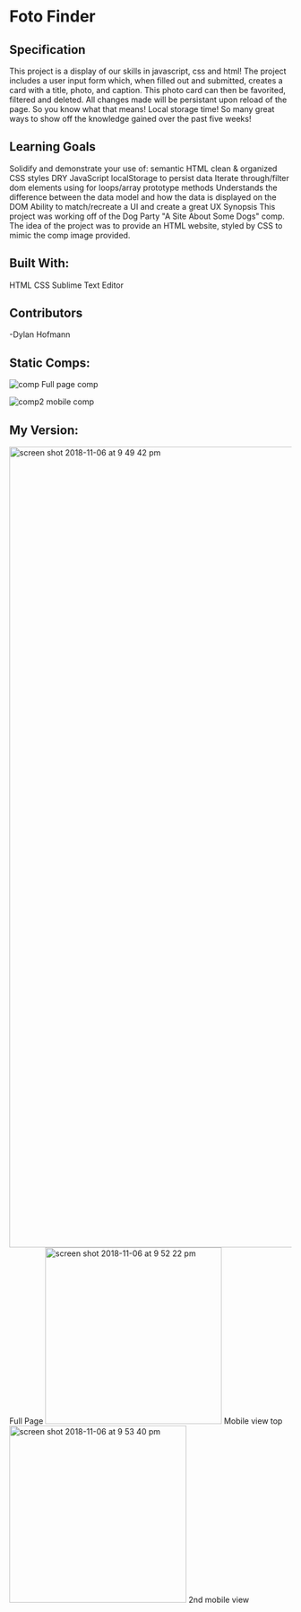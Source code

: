 # Foto Finder
## Specification
This project is a display of our skills in javascript, css and html! The project includes a user input form which, when filled out and submitted, creates a card with a title, photo, and caption.  This photo card can then be favorited, filtered and deleted.  All changes made will be persistant upon reload of the page. So you know what that means! Local storage time!  So many great ways to show off the knowledge gained over the past five weeks!

## Learning Goals
Solidify and demonstrate your use of:
semantic HTML
clean & organized CSS styles
DRY JavaScript
localStorage to persist data
Iterate through/filter dom elements using for loops/array prototype methods
Understands the difference between the data model and how the data is displayed on the DOM
Ability to match/recreate a UI and create a great UX
Synopsis
This project was working off of the Dog Party "A Site About Some Dogs" comp. The idea of the project was to provide an HTML website, styled by CSS to mimic the comp image provided.

## Built With:
HTML
CSS
Sublime Text Editor

## Contributors
-Dylan Hofmann

## Static Comps:
![comp](http://frontend.turing.io/assets/images/projects/foto-finder/fotofinder2-1.png)
Full page comp

![comp2](http://frontend.turing.io/assets/images/projects/foto-finder/fotofinder2-2.png)
mobile comp

## My Version:
<img width="1429" alt="screen shot 2018-11-06 at 9 49 42 pm" src="https://user-images.githubusercontent.com/37079656/48111275-0f5d6a80-e20e-11e8-991e-ee7458143809.png">
Full Page

<img width="315" alt="screen shot 2018-11-06 at 9 52 22 pm" src="https://user-images.githubusercontent.com/37079656/48111341-4b90cb00-e20e-11e8-9fcc-fe7a2b6c86f0.png">
Mobile view top

<img width="316" alt="screen shot 2018-11-06 at 9 53 40 pm" src="https://user-images.githubusercontent.com/37079656/48111371-7418c500-e20e-11e8-9995-5e6579f09f14.png">
2nd mobile view

